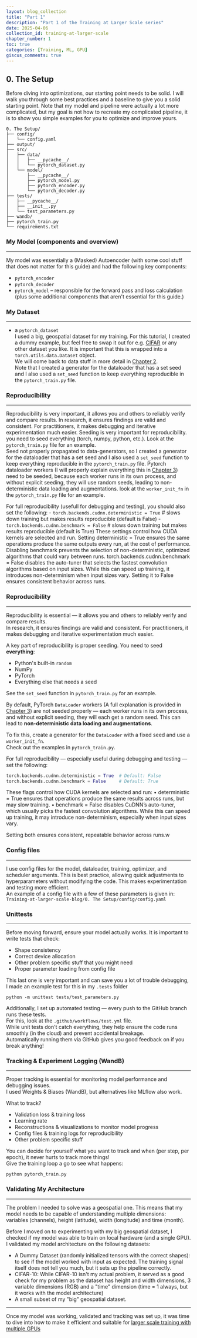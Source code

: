 ```yaml
---
layout: blog_collection
title: "Part 1"
description: "Part 1 of the Training at Larger Scale series"
date: 2025-04-06
collection_id: training-at-larger-scale
chapter_number: 1
toc: true
categories: [Training, ML, GPU]
giscus_comments: true
---
```


## 0. The Setup

Before diving into optimizations, our starting point needs to be solid. I will walk you through some best practices and a baseline to give you a solid starting point. Note that my model and pipeline were actually a lot more complicated, but my goal is not how to recreate my complicated pipeline, it is to show you simple examples for you to optimize and improve yours.

```
0. The Setup/
├── config/
│   └── config.yaml
├── output/
├── src/
│   ├── data/
│   │   ├── __pycache__/
│   │   └── pytorch_dataset.py
│   └── model/
│       ├── __pycache__/
│       ├── pytorch_model.py
│       ├── pytorch_encoder.py
│       └── pytorch_decoder.py
├── tests/
│   ├── __pycache__/
│   ├── __init__.py
│   └── test_parameters.py
├── wandb/
├── pytorch_train.py
└── requirements.txt
```

### My Model (components and overview)

---

My model was essentially a (Masked) Autoencoder (with some cool stuff that does not matter for this guide) and had the following key components:

- `pytorch_encoder`
- `pytorch_decoder`
- `pytorch_model` – responsible for the forward pass and loss calculation (plus some additional components that aren't essential for this guide.)

### My Dataset

---

- a `pytorch_dataset`  
  I used a big, geospatial dataset for my training. For this tutorial, I created a dummy example, but feel free to swap it out for e.g. [CIFAR](https://www.cs.toronto.edu/~kriz/cifar.html) or any other dataset you like. It is important that this is wrapped into a `torch.utils.data.Dataset` object.  
  We will come back to data stuff in more detail in [Chapter 2](/blogs/training-at-larger-scale/part3/).  
  Note that I created a generator for the dataloader that has a set seed and I also used a `set_seed` function to keep everything reproducible in the `pytorch_train.py` file.

### Reproducibility

---

Reproducibility is very important, it allows you and others to reliably verify and compare results. In research, it ensures findings are valid and consistent. For practitioners, it makes debugging and iterative experimentation much easier. Seeding is very important for reproducibility.  
you need to seed everything (torch, numpy, python, etc.). Look at the `pytorch_train.py` file for an example.  
Seed not properly propagated to data-generators, so I created a generator for the dataloader that has a set seed and I also used a `set_seed` function to keep everything reproducible in the `pytorch_train.py` file.
Pytorch dataloader workers (I will properly explain everything this in [Chapter 3](3.%20Optimizing%20the%20pipeline%20-%20Data.md)) need to be seeded, because each worker runs in its own process, and without explicit seeding, they will use random seeds, leading to non-deterministic data loading and augmentations. look at the `worker_init_fn` in the `pytorch_train.py` file for an example.

For full reproducibility (usefull for debugging and testing), you should also set the following: - `torch.backends.cudnn.deterministic = True` # slows down training but makes results reproducible (default is False) - `torch.backends.cudnn.benchmark = False` # slows down training but makes results reproducible (default is True)
These settings control how CUDA kernels are selected and run. Setting deterministic = True ensures the same operations produce the same outputs every run, at the cost of performance. Disabling benchmark prevents the selection of non-deterministic, optimized algorithms that could vary between runs.
torch.backends.cudnn.benchmark = False disables the auto-tuner that selects the fastest convolution algorithms based on input sizes. While this can speed up training, it introduces non-determinism when input sizes vary. Setting it to False ensures consistent behavior across runs.

### Reproducibility

---

Reproducibility is essential — it allows you and others to reliably verify and compare results.  
In research, it ensures findings are valid and consistent. For practitioners, it makes debugging and iterative experimentation much easier.

A key part of reproducibility is proper seeding. You need to seed **everything**:

- Python's built-in `random`
- NumPy
- PyTorch
- Everything else that needs a seed

See the `set_seed` function in `pytorch_train.py` for an example.

By default, PyTorch `DataLoader` workers (A full explanation is provided in [Chapter 3](3.%20Optimizing%20the%20pipeline%20-%20Data.md)) are not seeded properly — each worker runs in its own process, and without explicit seeding, they will each get a random seed. This can lead to **non-deterministic data loading and augmentations**.

To fix this, create a generator for the `DataLoader` with a fixed seed and use a `worker_init_fn`.  
Check out the examples in `pytorch_train.py`.

For full reproducibility — especially useful during debugging and testing — set the following:

```python
torch.backends.cudnn.deterministic = True  # Default: False
torch.backends.cudnn.benchmark = False     # Default: True
```

These flags control how CUDA kernels are selected and run:
• deterministic = True ensures that operations produce the same results across runs, but may slow training.
• benchmark = False disables CuDNN’s auto-tuner, which usually picks the fastest convolution algorithms. While this can speed up training, it may introduce non-determinism, especially when input sizes vary.

Setting both ensures consistent, repeatable behavior across runs.w

### Config files

---

I use config files for the model, dataloader, training, optimizer, and scheduler arguments. This is best practice, allowing quick adjustments to hyperparameters without modifying the code. This makes experimentation and testing more efficient.  
An example of a config file with a few of these parameters is given in:  
`Training-at-larger-scale-blog/0. The Setup/config/config.yaml`

### Unittests

---

Before moving forward, ensure your model actually works. It is important to write tests that check:

- Shape consistency
- Correct device allocation
- Other problem specific stuff that you might need
- Proper parameter loading from config file

This last one is very important and can save you a lot of trouble debugging, I made an example test for this in my `.tests` folder

```
python -m unittest tests/test_parameters.py
```

Additionally, I set up automated testing — every push to the GitHub branch runs these tests.  
For this, look at the `.github/workflows/test.yml` file.  
While unit tests don't catch everything, they help ensure the code runs smoothly (in the cloud) and prevent accidental breakage.  
Automatically running them via GitHub gives you good feedback on if you break anything!

### Tracking & Experiment Logging (WandB)

---

Proper tracking is essential for monitoring model performance and debugging issues.  
I used Weights & Biases (WandB), but alternatives like MLflow also work.

What to track?

- Validation loss & training loss
- Learning rate
- Reconstructions & visualizations to monitor model progress
- Config files & training logs for reproducibility
- Other problem specific stuff

You can decide for yourself what you want to track and when (per step, per epoch), it never hurts to track more things!  
Give the training loop a go to see what happens:

```
python pytorch_train.py
```

### Validating My Architecture

---

The problem I needed to solve was a geospatial one. This means that my model needs to be capable of understanding multiple dimensions:  
variables (channels), height (latitude), width (longitude) and time (month).

Before I moved on to experimenting with my big geospatial dataset, I checked if my model was able to train on local hardware (and a single GPU).  
I validated my model architecture on the following datasets:

- A Dummy Dataset (randomly initialized tensors with the correct shapes): to see if the model worked with input as expected. The training signal itself does not tell you much, but it sets up the pipeline correctly.
- CIFAR-10: While CIFAR-10 isn't my actual problem, it served as a good check for my problem as the dataset has height and width dimensions, 3 variable dimensions (RGB) and a "time" dimension (time = 1 always, but it works with the model architecture)
- A small subset of my "big" geospatial dataset.

---

Once my model was working, validated and tracking was set up, it was time to dive into how to make it efficient and suitable for [larger scale training with multiple GPUs](/blogs/training-at-larger-scale/part2/)
